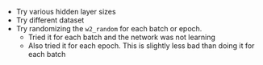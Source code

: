 * Try various hidden layer sizes
* Try different dataset
* Try randomizing the `w2_random` for each batch or epoch.
    * Tried it for each batch and the network was not learning
    * Also tried it for each epoch. This is slightly less bad than doing it for each batch